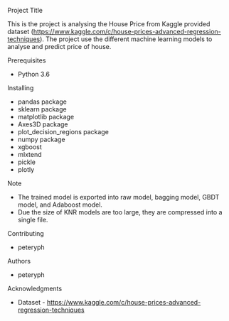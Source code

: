 Project Title

This is the project is analysing the House Price from Kaggle provided dataset  (https://www.kaggle.com/c/house-prices-advanced-regression-techniques).
The project use the different machine learning models to analyse and predict price of house.

Prerequisites
- Python 3.6

Installing
- pandas package
- sklearn package
- matplotlib package
- Axes3D package
- plot_decision_regions package
- numpy package
- xgboost
- mlxtend
- pickle
- plotly

Note
- The trained model is exported into raw model, bagging model, GBDT model, and Adaboost model.
- Due the size of KNR models are too large, they are compressed into a single file.

Contributing
- peteryph

Authors
- peteryph

Acknowledgments
- Dataset - https://www.kaggle.com/c/house-prices-advanced-regression-techniques

